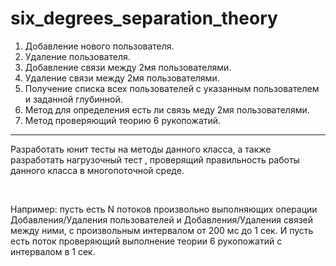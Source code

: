 # six_degrees_separation_theory
1. Добавление нового пользователя.
2. Удаление пользователя.
3. Добавление связи между 2мя пользователями.
4. Удаление связи между 2мя пользователями.
5. Получение списка всех пользователей с указанным пользователем и заданной
глубинной.
6. Метод для определения есть ли связь меду 2мя пользователями.
7. Метод проверяющий теорию 6 рукопожатий.
-------------------------------------------------------------------------------
<p>  Разработать юнит тесты на методы данного класса, а также разработать нагрузочный
тест , проверящий правильность работы данного класса в многопоточной среде.</p><br>
<p>Например: пусть есть N потоков произвольно выполняющих операции
Добавления/Удаления пользователей и Добавления/Удаления связей между ними, с
произвольным интервалом от 200 мс до 1 сек. И пусть есть поток проверяющий
выполнение теории 6 рукопожатий с интервалом в 1 сек.</p>
